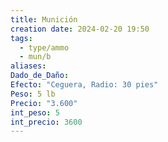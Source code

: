 ```yaml
---
title: Munición
creation date: 2024-02-20 19:50
tags:
  - type/ammo
  - mun/b
aliases: 
Dado_de_Daño: 
Efecto: "Ceguera, Radio: 30 pies"
Peso: 5 lb
Precio: "3.600"
int_peso: 5
int_precio: 3600
---
```


